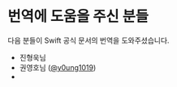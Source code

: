 # 번역에 도움을 주신 분들

다음 분들이 Swift 공식 문서의 번역을 도와주셨습니다.

* 진형욱님
* 권영호님 \([@y0ung1019](https://twitter.com/y0ung1019)\)
* 
